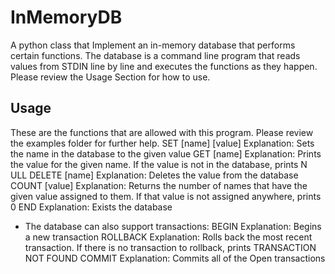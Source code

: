 # InMemoryDB
A python class that Implement an in-memory database that performs certain functions. The database is a command line program that reads values from STDIN line by line and executes the functions as they happen. Please review the Usage Section for how to use.

## Usage
These are the functions that are allowed with this program. Please review the examples folder for further help.
SET [name] [value]
Explanation: Sets the name in the database to the given value
GET [name]
Explanation: Prints the value for the given name. If the value is not in the database, prints N​ ULL
DELETE [name]
Explanation: Deletes the value from the database
COUNT [value]
Explanation: Returns the number of names that have the given value assigned to them. If that value is not assigned anywhere, prints ​0
END
Explanation: Exists the database

- The database can also support transactions:
    BEGIN
    Explanation: Begins a new transaction
    ROLLBACK
    Explanation: Rolls back the most recent transaction. If there is no transaction to rollback, prints T​ RANSACTION NOT FOUND
    COMMIT
    Explanation: Commits all of the Open transactions